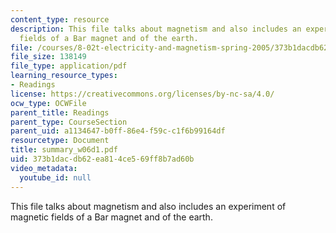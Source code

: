 ```yaml
---
content_type: resource
description: This file talks about magnetism and also includes an experiment of magnetic
  fields of a Bar magnet and of the earth.
file: /courses/8-02t-electricity-and-magnetism-spring-2005/373b1dacdb62ea814ce569ff8b7ad60b_summary_w06d1.pdf
file_size: 138149
file_type: application/pdf
learning_resource_types:
- Readings
license: https://creativecommons.org/licenses/by-nc-sa/4.0/
ocw_type: OCWFile
parent_title: Readings
parent_type: CourseSection
parent_uid: a1134647-b0ff-86e4-f59c-c1f6b99164df
resourcetype: Document
title: summary_w06d1.pdf
uid: 373b1dac-db62-ea81-4ce5-69ff8b7ad60b
video_metadata:
  youtube_id: null
---
```

This file talks about magnetism and also includes an experiment of magnetic fields of a Bar magnet and of the earth.